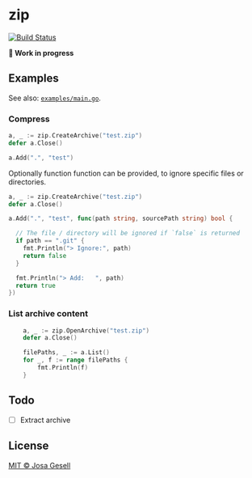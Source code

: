 # zip

[![Build Status](https://travis-ci.org/josa42/go-zip.svg?branch=master)](https://travis-ci.org/josa42/go-zip)

**🚧  Work in progress**

## Examples

See also: [`examples/main.go`](examples/main.go).

### Compress

```go
a, _ := zip.CreateArchive("test.zip")
defer a.Close()

a.Add(".", "test")
```

Optionally function function can be provided, to ignore specific files or
directories.

```go
a, _ := zip.CreateArchive("test.zip")
defer a.Close()

a.Add(".", "test", func(path string, sourcePath string) bool {

  // The file / directory will be ignored if `false` is returned
  if path == ".git" {
    fmt.Println("> Ignore:", path)
    return false
  }

  fmt.Println("> Add:   ", path)
  return true
})
```

### List archive content

```go
	a, _ := zip.OpenArchive("test.zip")
	defer a.Close()

	filePaths, _ := a.List()
	for _, f := range filePaths {
		fmt.Println(f)
	}
```

## Todo

- [ ] Extract archive

## License

[MIT © Josa Gesell](LICENSE)